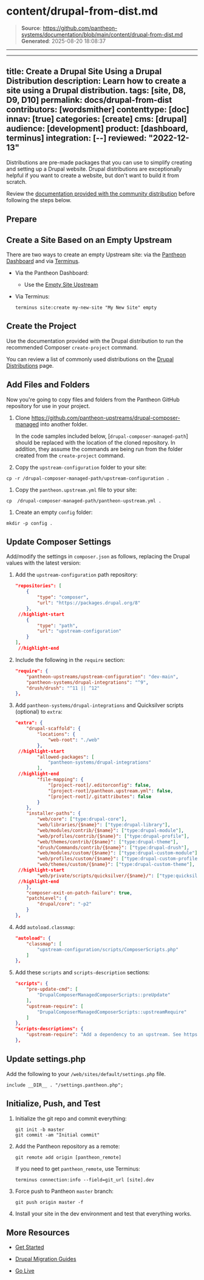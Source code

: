 # content/drupal-from-dist.md

> **Source**: https://github.com/pantheon-systems/documentation/blob/main/content/drupal-from-dist.md
> **Generated**: 2025-08-20 18:08:37

---

---
title: Create a Drupal Site Using a Drupal Distribution
description: Learn how to create a site using a Drupal distribution.
tags: [site, D8, D9, D10]
permalink: docs/drupal-from-dist
contributors: [wordsmither]
contenttype: [doc]
innav: [true]
categories: [create]
cms: [drupal]
audience: [development]
product: [dashboard, terminus]
integration: [--]
reviewed: "2022-12-13"
---

Distributions are pre-made packages that you can use to simplify creating and setting up a Drupal website. Drupal distributions are exceptionally helpful if you want to create a website, but don't want to build it from scratch.

Review the [documentation provided with the community distribution](https://www.drupal.org/project/project_distribution) before following the steps below.

## Prepare

<Partial file="drupal/prepare-local-environment-no-clone-no-alias.md" />

## Create a Site Based on an Empty Upstream

There are two ways to create an empty Upstream site: via the [Pantheon Dashboard](/guides/legacy-dashboard/create-sites) and via [Terminus](/terminus).

- Via the Pantheon Dashboard:

  - Use the [Empty Site Upstream](https://dashboard.pantheon.io/sites/create?upstream_id=4c7176de-e079-eed1-154d-44d5a9945b65)

- Via Terminus:

  ```bash{promptUser: user}
  terminus site:create my-new-site "My New Site" empty
  ```

## Create the Project

Use the documentation provided with the Drupal distribution to run the recommended Composer `create-project` command.

You can review a list of commonly used distributions on the [Drupal Distributions](https://www.drupal.org/project/project_distribution) page.

## Add Files and Folders

Now you're going to copy files and folders from the Pantheon GitHub repository for use in your project.

1. Clone https://github.com/pantheon-upstreams/drupal-composer-managed into another folder.

    In the code samples included below, [`drupal-composer-managed-path`] should be replaced with the location of the cloned repository.  In addition, they assume the commands are being run from the folder created from the `create-project` command.

1. Copy the `upstream-configuration` folder to your site:

  ```bash{promptUser: user}
  cp -r /drupal-composer-managed-path/upstream-configuration .
  ```

1. Copy the `pantheon.upstream.yml` file to your site:

  ```bash{promptUser: user}
  cp  /drupal-composer-managed-path/pantheon-upstream.yml .
  ```

1. Create an empty `config` folder:

  ```bash{promptUser: user}
  mkdir -p config .
  ```

## Update Composer Settings

Add/modify the settings in `composer.json` as follows, replacing the Drupal values with the latest version:

1. Add the `upstream-configuration` path repository:

   ```json:title=composer.json
   "repositories": [
       {
           "type": "composer",
           "url": "https://packages.drupal.org/8"
       },
    //highlight-start
       {
           "type": "path",
           "url": "upstream-configuration"
       }
   ],
    //highlight-end
   ```

1. Include the following in the `require` section:

   ```json:title=composer.json
   "require": {
       "pantheon-upstreams/upstream-configuration": "dev-main",
       "pantheon-systems/drupal-integrations": "^9",
       "drush/drush": "^11 || ^12"
   },
   ```

1. Add `pantheon-systems/drupal-integrations` and Quicksilver scripts (optional) to `extra`:

   ```json:title=composer.json
   "extra": {
       "drupal-scaffold": {
           "locations": {
               "web-root": "./web"
           },
    //highlight-start
           "allowed-packages": [
               "pantheon-systems/drupal-integrations"
           ],
    //highlight-end
           "file-mapping": {
               "[project-root]/.editorconfig": false,
               "[project-root]/pantheon.upstream.yml": false,
               "[project-root]/.gitattributes": false
           }
       },
       "installer-paths": {
           "web/core": ["type:drupal-core"],
           "web/libraries/{$name}": ["type:drupal-library"],
           "web/modules/contrib/{$name}": ["type:drupal-module"],
           "web/profiles/contrib/{$name}": ["type:drupal-profile"],
           "web/themes/contrib/{$name}": ["type:drupal-theme"],
           "drush/Commands/contrib/{$name}": ["type:drupal-drush"],
           "web/modules/custom/{$name}": ["type:drupal-custom-module"],
           "web/profiles/custom/{$name}": ["type:drupal-custom-profile"],
           "web/themes/custom/{$name}": ["type:drupal-custom-theme"],
    //highlight-start
           "web/private/scripts/quicksilver/{$name}/": ["type:quicksilver-script"]
    //highlight-end
       },
       "composer-exit-on-patch-failure": true,
       "patchLevel": {
           "drupal/core": "-p2"
       }
   },
   ```

1. Add `autoload.classmap`:

   ```json:title=composer.json
   "autoload": {
       "classmap": [
           "upstream-configuration/scripts/ComposerScripts.php"
       ]
   },
   ```

1. Add these `scripts` and `scripts-description` sections:

   ```json:title=composer.json
   "scripts": {
       "pre-update-cmd": [
           "DrupalComposerManagedComposerScripts::preUpdate"
       ],
       "upstream-require": [
           "DrupalComposerManagedComposerScripts::upstreamRequire"
       ]
   },
   "scripts-descriptions": {
       "upstream-require": "Add a dependency to an upstream. See https://docs.pantheon.io/create-custom-upstream or information on creating custom upstreams."
   },
   ```

## Update settings.php

Add the following to your `/web/sites/default/settings.php` file.

```php:title=settings.php
include __DIR__ . "/settings.pantheon.php";
```

## Initialize, Push, and Test

1. Initialize the git repo and commit everything:

   ```bash{promptUser: user}
   git init -b master
   git commit -am "Initial commit"
   ```

1. Add the Pantheon repository as a remote:

   ```bash{promptUser: user}
   git remote add origin [pantheon_remote]
   ```

   If you need to get `pantheon_remote`, use Terminus:

   ```bash{promptUser: user}
   terminus connection:info --field=git_url [site].dev
   ```

1. Force push to Pantheon `master` branch:

   ```bash{promptUser: user}
   git push origin master -f
   ```

1. Install your site in the dev environment and test that everything works.

## More Resources

- [Get Started](/get-started)

- [Drupal Migration Guides](/drupal-migration)

- [Go Live](/go-live)
